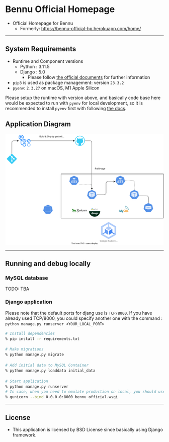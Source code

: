 # Bennu Official Homepage

- Official Homepage for Bennu
  - Formerly: https://bennu-official-hp.herokuapp.com/home/

***

## System Requirements

- Runtime and Component versions
  - Python : 3.11.5
  - Django : 5.0
    - Please follow [the official documents](https://docs.djangoproject.com/en/5.0/releases/5.0/) for further information
- `pip3` is used as package management: version `23.3.2`
- `pyenv`: `2.3.27` on macOS, M1 Apple Silicon

Please setup the runtime with version above, and basically code base here would be expected to run with `pyenv` for local development,
so it is recommended to install `pyenv` first with following [the docs](https://github.com/pyenv/pyenv).

## Application Diagram

![app-digram](./app-diagram.drawio.svg)

***

## Running and debug locally

### MySQL database
TODO: TBA

### Django application
Please note that the default ports for djang use is `TCP/8000`.
If you have already used TCP/8000, you could specify another one with the command : `python manage.py runserver <YOUR_LOCAL_PORT>`

```bash
# Install dependencies
% pip install -r requirements.txt

# Make migrations
% python manage.py migrate

# Add initial data to MySQL Container
% python manage.py loaddata initial_data

# Start application
% python manage.py runserver
# In case, when you need to emulate production on local, you should use gunicorn
% gunicorn --bind 0.0.0.0:8000 bennu_official.wsgi
```

***

## License

- This application is licensed by BSD License since basically using Django framework.

